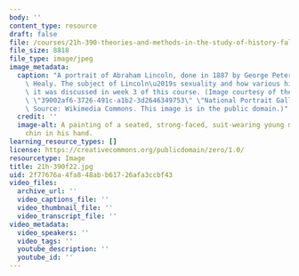 ```yaml
---
body: ''
content_type: resource
draft: false
file: /courses/21h-390-theories-and-methods-in-the-study-of-history-fall-2022/21h-390f22.jpg
file_size: 8818
file_type: image/jpeg
image_metadata:
  caption: "A portrait of Abraham Lincoln, done in 1887 by George Peter Alexander\
    \ Healy. The subject of Lincoln\u2019s sexuality and how various historians approached\
    \ it was discussed in week 3 of this course. (Image courtesy of the {{% resource_link\
    \ \"39002af6-3726-491c-a1b2-3d2646349753\" \"National Portrait Gallery\" %}}.\
    \ Source: Wikimedia Commons. This image is in the public domain.)"
  credit: ''
  image-alt: A painting of a seated, strong-faced, suit-wearing young man with his
    chin in his hand.
learning_resource_types: []
license: https://creativecommons.org/publicdomain/zero/1.0/
resourcetype: Image
title: 21h-390f22.jpg
uid: 2f77676a-4fa8-48ab-b617-26afa3ccbf43
video_files:
  archive_url: ''
  video_captions_file: ''
  video_thumbnail_file: ''
  video_transcript_file: ''
video_metadata:
  video_speakers: ''
  video_tags: ''
  youtube_description: ''
  youtube_id: ''
---
```

